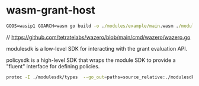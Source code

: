 # wasm-grant-host

```cmd
GOOS=wasip1 GOARCH=wasm go build -o ./modules/example/main.wasm ./modules/example/main.go
```
// https://github.com/tetratelabs/wazero/blob/main/cmd/wazero/wazero.go

modulesdk is a low-level SDK for interacting with the grant evaluation API.

policysdk is a high-level SDK that wraps the module SDK to provide a "fluent"
interface for defining policies.

```sh
protoc -I ./modulesdk/types  --go_out=paths=source_relative:./modulesdk/types ./modulesdk/types/types.proto
```